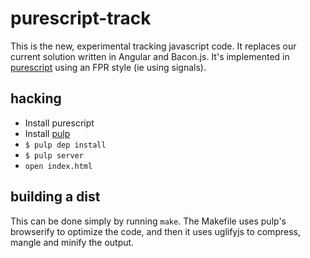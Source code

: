 # purescript-track

This is the new, experimental tracking javascript code.  It replaces our current
solution written in Angular and Bacon.js.  It's implemented in [purescript][1]
using an FPR style (ie using signals).


## hacking

* Install purescript
* Install [pulp][2]
* `$ pulp dep install`
* `$ pulp server`
* `open index.html`

[1]: http://www.purescript.org/
[2]: https://github.com/bodil/pulp

## building a dist

This can be done simply by running `make`.  The Makefile uses pulp's browserify
to optimize the code, and then it uses uglifyjs to compress, mangle and minify
the output.
